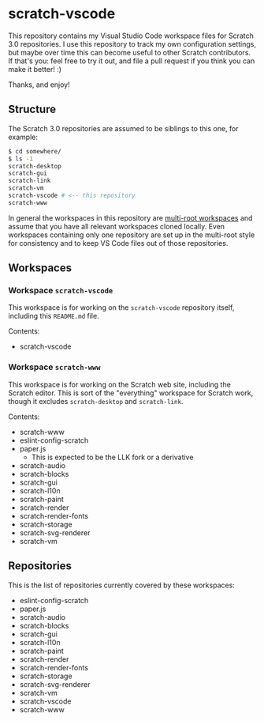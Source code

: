 # scratch-vscode

This repository contains my Visual Studio Code workspace files for Scratch 3.0 repositories. I use this repository to
track my own configuration settings, but maybe over time this can become useful to other Scratch contributors. If
that's you: feel free to try it out, and file a pull request if you think you can make it better! :)

Thanks, and enjoy!

## Structure

The Scratch 3.0 repositories are assumed to be siblings to this one, for example:

```sh
$ cd somewhere/
$ ls -1
scratch-desktop
scratch-gui
scratch-link
scratch-vm
scratch-vscode # <-- this repository
scratch-www
```

In general the workspaces in this repository are [multi-root
workspaces](https://code.visualstudio.com/docs/editor/multi-root-workspaces) and assume that you have all relevant
workspaces cloned locally. Even workspaces containing only one repository are set up in the multi-root style for
consistency and to keep VS Code files out of those repositories.

## Workspaces

### Workspace `scratch-vscode`

This workspace is for working on the `scratch-vscode` repository itself, including this `README.md` file.

Contents:

- scratch-vscode

### Workspace `scratch-www`

This workspace is for working on the Scratch web site, including the Scratch editor. This is sort of the "everything"
workspace for Scratch work, though it excludes `scratch-desktop` and `scratch-link`.

Contents:

- scratch-www
- eslint-config-scratch
- paper.js
  - This is expected to be the LLK fork or a derivative
- scratch-audio
- scratch-blocks
- scratch-gui
- scratch-l10n
- scratch-paint
- scratch-render
- scratch-render-fonts
- scratch-storage
- scratch-svg-renderer
- scratch-vm

## Repositories

This is the list of repositories currently covered by these workspaces:

- eslint-config-scratch
- paper.js
- scratch-audio
- scratch-blocks
- scratch-gui
- scratch-l10n
- scratch-paint
- scratch-render
- scratch-render-fonts
- scratch-storage
- scratch-svg-renderer
- scratch-vm
- scratch-vscode
- scratch-www
